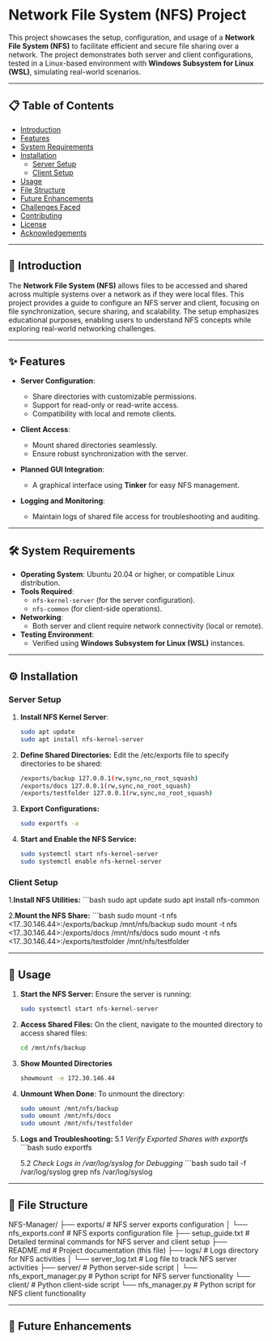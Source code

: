 # Network File System (NFS) Project

This project showcases the setup, configuration, and usage of a **Network File System (NFS)** to facilitate efficient and secure file sharing over a network. The project demonstrates both server and client configurations, tested in a Linux-based environment with **Windows Subsystem for Linux (WSL)**, simulating real-world scenarios.

---

## 📋 Table of Contents

- [Introduction](#introduction)
- [Features](#features)
- [System Requirements](#system-requirements)
- [Installation](#installation)
  - [Server Setup](#server-setup)
  - [Client Setup](#client-setup)
- [Usage](#usage)
- [File Structure](#file-structure)
- [Future Enhancements](#future-enhancements)
- [Challenges Faced](#challenges-faced)
- [Contributing](#contributing)
- [License](#license)
- [Acknowledgements](#acknowledgements)

---

## 📖 Introduction

The **Network File System (NFS)**  allows files to be accessed and shared across multiple systems over a network as if they were local files. This project provides a guide to configure an NFS server and client, focusing on file synchronization, secure sharing, and scalability. The setup emphasizes educational purposes, enabling users to understand NFS concepts while exploring real-world networking challenges.

---

## ✨ Features

- **Server Configuration**:
  - Share directories with customizable permissions.
  - Support for read-only or read-write access.
  - Compatibility with local and remote clients.

- **Client Access**:
  - Mount shared directories seamlessly.
  - Ensure robust synchronization with the server.

- **Planned GUI Integration**:
  - A graphical interface using **Tinker** for easy NFS management.

- **Logging and Monitoring**:
  - Maintain logs of shared file access for troubleshooting and auditing.

---

## 🛠 System Requirements

- **Operating System**: Ubuntu 20.04 or higher, or compatible Linux distribution.
- **Tools Required**:
  - `nfs-kernel-server` (for the server configuration).
  - `nfs-common` (for client-side operations).
- **Networking**:
  - Both server and client require network connectivity (local or remote).
- **Testing Environment**:
  - Verified using **Windows Subsystem for Linux (WSL)** instances.

---

## ⚙️ Installation

### Server Setup

1. **Install NFS Kernel Server**:
   ```bash
   sudo apt update
   sudo apt install nfs-kernel-server

2. **Define Shared Directories:**  Edit the /etc/exports file to specify directories to be shared:
    ```bash
   /exports/backup 127.0.0.1(rw,sync,no_root_squash)
   /exports/docs 127.0.0.1(rw,sync,no_root_squash)
   /exports/testfolder 127.0.0.1(rw,sync,no_root_squash)

3. **Export Configurations:**
    ```bash
    sudo exportfs -a

4. **Start and Enable the NFS Service:**
     ```bash
    sudo systemctl start nfs-kernel-server
    sudo systemctl enable nfs-kernel-server

### Client Setup 

1.**Install NFS Utilities:**
    ```bash
    sudo apt update
    sudo apt install nfs-common

2.**Mount the NFS Share:**
    ```bash
    sudo mount -t nfs <17..30.146.44>:/exports/backup /mnt/nfs/backup
    sudo mount -t nfs <17..30.146.44>:/exports/docs /mnt/nfs/docs
    sudo mount -t nfs <17..30.146.44>:/exports/testfolder /mnt/nfs/testfolder

---

## 🚀 Usage

1. **Start the NFS Server:**  Ensure the server is running:
    ```bash
    sudo systemctl start nfs-kernel-server
    
2. **Access Shared Files:** On the client, navigate to the mounted directory to access shared files:
    ```bash
    cd /mnt/nfs/backup

3. **Show Mounted Directories**
    ```bash
    showmount -e 172.30.146.44

4. **Unmount When Done**: To unmount the directory:
    ```bash
    sudo umount /mnt/nfs/backup
    sudo umount /mnt/nfs/docs
    sudo umount /mnt/nfs/testfolder

5. **Logs and Troubleshooting:**
    5.1  *Verify Exported Shares with exportfs*
        ```bash
        sudo exportfs

    5.2 *Check Logs in /var/log/syslog for Debugging*
        ```bash
        sudo tail -f /var/log/syslog
        grep nfs /var/log/syslog

---
## 📂 File Structure 
NFS-Manager/
├── exports/                # NFS server exports configuration
│   └── nfs_exports.conf    # NFS exports configuration file
├── setup_guide.txt         # Detailed terminal commands for NFS server and client setup
├── README.md               # Project documentation (this file)
├── logs/                   # Logs directory for NFS activities
│   └── server_log.txt      # Log file to track NFS server activities
├── server/                 # Python server-side script
│   └── nfs_export_manager.py       # Python script for NFS server functionality
└── client/                 # Python client-side script
    └── nfs_manager.py       # Python script for NFS client functionality

---


## 🔮 Future Enhancements